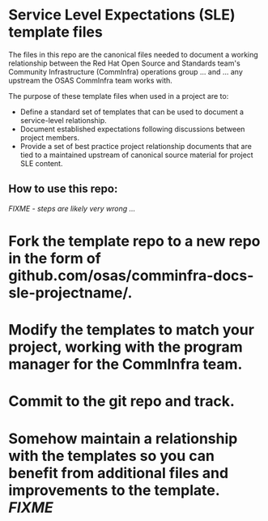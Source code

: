 
# Service Level Expectations (SLE) template files

The files in this repo are the canonical files needed to document a working relationship between the Red Hat Open Source and Standards team's Community Infrastructure (CommInfra) operations group ... and ... any upstream the OSAS CommInfra team works with.

The purpose of these template files when used in a project are to:

* Define a standard set of templates that can be used to document a service-level relationship.
* Document established expectations following discussions between project members.
* Provide a set of best practice project relationship documents that are tied to a maintained upstream of canonical source material for project SLE content.

## How to use this repo:

_*FIXME - steps are likely very wrong ...*_
# Fork the template repo to a new repo in the form of github.com/osas/comminfra-docs-sle-projectname/.
# Modify the templates to match your project, working with the program manager for the CommInfra team.
# Commit to the git repo and track.
# Somehow maintain a relationship with the templates so you can benefit from additional files and improvements to the template. _*FIXME*_
